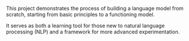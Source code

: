 This project demonstrates the process of building a language model from scratch, starting from basic principles to a functioning model. 

It serves as both a learning tool for those new to natural language processing (NLP) and a framework for more advanced experimentation.
